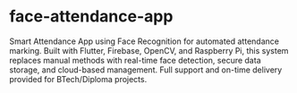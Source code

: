 # face-attendance-app
Smart Attendance App using Face Recognition for automated attendance marking. Built with Flutter, Firebase, OpenCV, and Raspberry Pi, this system replaces manual methods with real-time face detection, secure data storage, and cloud-based management. Full support and on-time delivery provided for BTech/Diploma projects.
